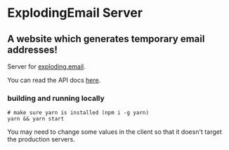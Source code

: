
# ExplodingEmail Server

## A website which generates temporary email addresses!

Server for [exploding.email](https://exploding.email).

You can read the API docs [here](https://exploding.email/api.html).

### building and running locally

```
# make sure yarn is installed (npm i -g yarn)
yarn && yarn start
```

You may need to change some values in the client so that it doesn't target the production servers.
